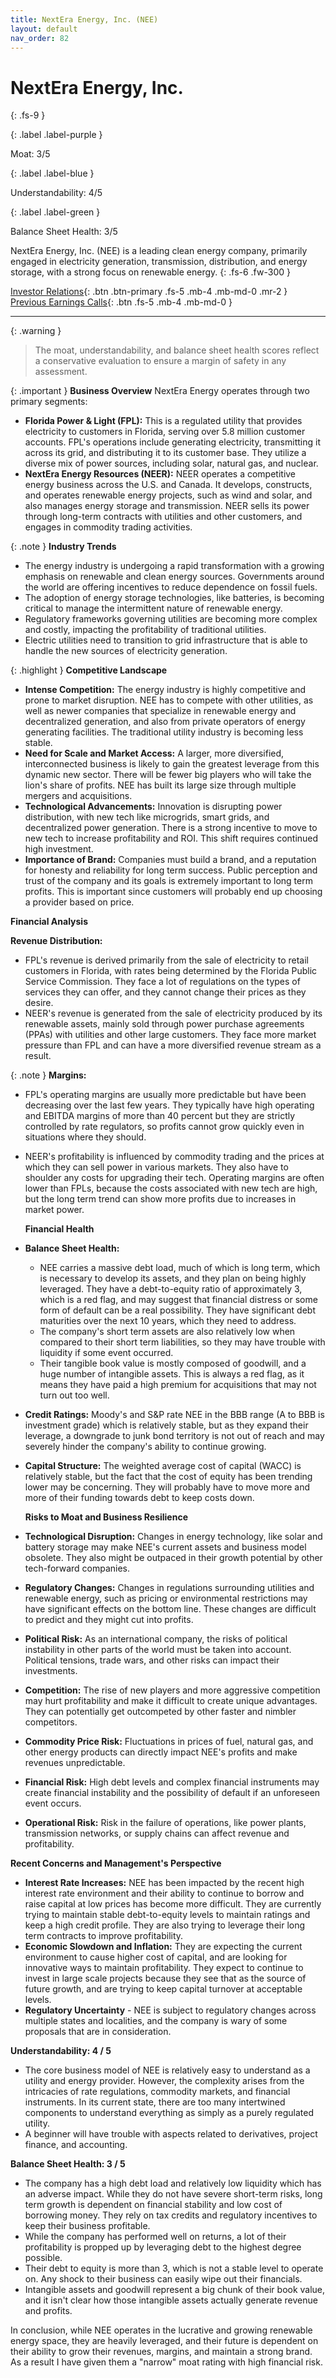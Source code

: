 ```yaml
---
title: NextEra Energy, Inc. (NEE)
layout: default
nav_order: 82
---
```


# NextEra Energy, Inc.
{: .fs-9 }

{: .label .label-purple }

Moat: 3/5

{: .label .label-blue }

Understandability: 4/5

{: .label .label-green }

Balance Sheet Health: 3/5

NextEra Energy, Inc. (NEE) is a leading clean energy company, primarily engaged in electricity generation, transmission, distribution, and energy storage, with a strong focus on renewable energy.
{: .fs-6 .fw-300 }

[Investor Relations](https://www.google.com/search?q=NEE+investor+relations){: .btn .btn-primary .fs-5 .mb-4 .mb-md-0 .mr-2 }
[Previous Earnings Calls](https://discountingcashflows.com/company/NEE/transcripts/){: .btn .fs-5 .mb-4 .mb-md-0 }

---

{: .warning }
>The moat, understandability, and balance sheet health scores reflect a conservative evaluation to ensure a margin of safety in any assessment.



{: .important }
**Business Overview**
NextEra Energy operates through two primary segments:

*   **Florida Power & Light (FPL):** This is a regulated utility that provides electricity to customers in Florida, serving over 5.8 million customer accounts. FPL's operations include generating electricity, transmitting it across its grid, and distributing it to its customer base. They utilize a diverse mix of power sources, including solar, natural gas, and nuclear.
*   **NextEra Energy Resources (NEER):** NEER operates a competitive energy business across the U.S. and Canada. It develops, constructs, and operates renewable energy projects, such as wind and solar, and also manages energy storage and transmission. NEER sells its power through long-term contracts with utilities and other customers, and engages in commodity trading activities.

{: .note }
**Industry Trends**

*   The energy industry is undergoing a rapid transformation with a growing emphasis on renewable and clean energy sources. Governments around the world are offering incentives to reduce dependence on fossil fuels.
*   The adoption of energy storage technologies, like batteries, is becoming critical to manage the intermittent nature of renewable energy.
*   Regulatory frameworks governing utilities are becoming more complex and costly, impacting the profitability of traditional utilities.
*   Electric utilities need to transition to grid infrastructure that is able to handle the new sources of electricity generation.

{: .highlight }
**Competitive Landscape**

*   **Intense Competition:** The energy industry is highly competitive and prone to market disruption. NEE has to compete with other utilities, as well as newer companies that specialize in renewable energy and decentralized generation, and also from private operators of energy generating facilities. The traditional utility industry is becoming less stable.
*   **Need for Scale and Market Access:** A larger, more diversified, interconnected business is likely to gain the greatest leverage from this dynamic new sector. There will be fewer big players who will take the lion's share of profits. NEE has built its large size through multiple mergers and acquisitions.
*   **Technological Advancements:** Innovation is disrupting power distribution, with new tech like microgrids, smart grids, and decentralized power generation. There is a strong incentive to move to new tech to increase profitability and ROI. This shift requires continued high investment. 
*   **Importance of Brand:** Companies must build a brand, and a reputation for honesty and reliability for long term success. Public perception and trust of the company and its goals is extremely important to long term profits. This is important since customers will probably end up choosing a provider based on price.

  **Financial Analysis**
 
  **Revenue Distribution:**

*  FPL's revenue is derived primarily from the sale of electricity to retail customers in Florida, with rates being determined by the Florida Public Service Commission. They face a lot of regulations on the types of services they can offer, and they cannot change their prices as they desire.
*  NEER's revenue is generated from the sale of electricity produced by its renewable assets, mainly sold through power purchase agreements (PPAs) with utilities and other large customers. They face more market pressure than FPL and can have a more diversified revenue stream as a result.

{: .note }
**Margins:**

*  FPL's operating margins are usually more predictable but have been decreasing over the last few years. They typically have high operating and EBITDA margins of more than 40 percent but they are strictly controlled by rate regulators, so profits cannot grow quickly even in situations where they should.
*  NEER's profitability is influenced by commodity trading and the prices at which they can sell power in various markets. They also have to shoulder any costs for upgrading their tech. Operating margins are often lower than FPLs, because the costs associated with new tech are high, but the long term trend can show more profits due to increases in market power.

   **Financial Health**
  
  * **Balance Sheet Health:**
      *   NEE carries a massive debt load, much of which is long term, which is necessary to develop its assets, and they plan on being highly leveraged. They have a debt-to-equity ratio of approximately 3, which is a red flag, and may suggest that financial distress or some form of default can be a real possibility. They have significant debt maturities over the next 10 years, which they need to address.
      *   The company's short term assets are also relatively low when compared to their short term liabilities, so they may have trouble with liquidity if some event occurred.
      *   Their tangible book value is mostly composed of goodwill, and a huge number of intangible assets. This is always a red flag, as it means they have paid a high premium for acquisitions that may not turn out too well.
  * **Credit Ratings:** Moody's and S&P rate NEE in the BBB range (A to BBB is investment grade) which is relatively stable, but as they expand their leverage, a downgrade to junk bond territory is not out of reach and may severely hinder the company's ability to continue growing.
  * **Capital Structure:** The weighted average cost of capital (WACC) is relatively stable, but the fact that the cost of equity has been trending lower may be concerning. They will probably have to move more and more of their funding towards debt to keep costs down.

    **Risks to Moat and Business Resilience**

*   **Technological Disruption:** Changes in energy technology, like solar and battery storage may make NEE's current assets and business model obsolete. They also might be outpaced in their growth potential by other tech-forward companies.
*   **Regulatory Changes:** Changes in regulations surrounding utilities and renewable energy, such as pricing or environmental restrictions may have significant effects on the bottom line. These changes are difficult to predict and they might cut into profits.
*   **Political Risk:** As an international company, the risks of political instability in other parts of the world must be taken into account. Political tensions, trade wars, and other risks can impact their investments.
*   **Competition:** The rise of new players and more aggressive competition may hurt profitability and make it difficult to create unique advantages. They can potentially get outcompeted by other faster and nimbler competitors.
*   **Commodity Price Risk:** Fluctuations in prices of fuel, natural gas, and other energy products can directly impact NEE's profits and make revenues unpredictable.
*   **Financial Risk:** High debt levels and complex financial instruments may create financial instability and the possibility of default if an unforeseen event occurs.
*   **Operational Risk:** Risk in the failure of operations, like power plants, transmission networks, or supply chains can affect revenue and profitability.

   **Recent Concerns and Management's Perspective**

*   **Interest Rate Increases:** NEE has been impacted by the recent high interest rate environment and their ability to continue to borrow and raise capital at low prices has become more difficult. They are currently trying to maintain stable debt-to-equity levels to maintain ratings and keep a high credit profile. They are also trying to leverage their long term contracts to improve profitability.
*   **Economic Slowdown and Inflation:** They are expecting the current environment to cause higher cost of capital, and are looking for innovative ways to maintain profitability. They expect to continue to invest in large scale projects because they see that as the source of future growth, and are trying to keep capital turnover at acceptable levels. 
*   **Regulatory Uncertainty** - NEE is subject to regulatory changes across multiple states and localities, and the company is wary of some proposals that are in consideration.

  **Understandability: 4 / 5**

*   The core business model of NEE is relatively easy to understand as a utility and energy provider. However, the complexity arises from the intricacies of rate regulations, commodity markets, and financial instruments. In its current state, there are too many intertwined components to understand everything as simply as a purely regulated utility. 
*   A beginner will have trouble with aspects related to derivatives, project finance, and accounting.

  **Balance Sheet Health: 3 / 5**

*    The company has a high debt load and relatively low liquidity which has an adverse impact. While they do not have severe short-term risks, long term growth is dependent on financial stability and low cost of borrowing money. They rely on tax credits and regulatory incentives to keep their business profitable.
*   While the company has performed well on returns, a lot of their profitability is propped up by leveraging debt to the highest degree possible.
*   Their debt to equity is more than 3, which is not a stable level to operate on. Any shock to their business can easily wipe out their financials.
*    Intangible assets and goodwill represent a big chunk of their book value, and it isn't clear how those intangible assets actually generate revenue and profits.

In conclusion, while NEE operates in the lucrative and growing renewable energy space, they are heavily leveraged, and their future is dependent on their ability to grow their revenues, margins, and maintain a strong brand. As a result I have given them a "narrow" moat rating with high financial risk.